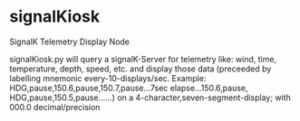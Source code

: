 # signalKiosk
SignalK Telemetry Display Node

signalKiosk.py will query a signalK-Server for telemetry like: wind, time, temperature, depth, speed, etc.
and display those data (preceeded by labelling mnemonic every-10-displays/sec.
Example: HDG,pause,150.6,pause,150.7,pause...7sec elapse...150.6,pause, HDG,pause,150.5,pause......)
on a 4-character,seven-segment-display; with 000.0 decimal/precision
